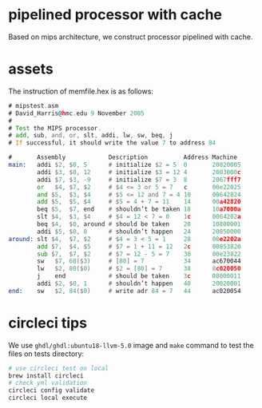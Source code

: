 # pipelined processor with cache

Based on mips architecture, we construct processor pipelined with cache.

# assets

The instruction of memfile.hex is as follows:

```asm
# mipstest.asm
# David_Harris@hmc.edu 9 November 2005
#
# Test the MIPS processor.
# add, sub, and, or, slt, addi, lw, sw, beq, j
# If successful, it should write the value 7 to address 84

#       Assembly            Description          Address Machine
main:   addi $2, $0, 5      # initialize $2 = 5  0       20020005
        addi $3, $0, 12     # initialize $3 = 12 4       2003000c
        addi $7, $3, -9     # initialize $7 = 3  8       2067fff7
        or   $4, $7, $2     # $4 <= 3 or 5 = 7   c       00e22025
        and $5,  $3, $4     # $5 <= 12 and 7 = 4 10      00642824
        add $5,  $5, $4     # $5 = 4 + 7 = 11    14      00a42820
        beq $5,  $7, end    # shouldn’t be taken 18      10a7000a
        slt $4,  $3, $4     # $4 = 12 < 7 = 0    1c      0064202a
        beq $4,  $0, around # should be taken    20      10800001
        addi $5, $0, 0      # shouldn’t happen   24      20050000
around: slt $4,  $7, $2     # $4 = 3 < 5 = 1     28      00e2202a
        add $7,  $4, $5     # $7 = 1 + 11 = 12   2c      00853820
        sub $7,  $7, $2     # $7 = 12 - 5 = 7    30      00e23822
        sw   $7, 68($3)     # [80] = 7           34      ac670044
        lw   $2, 80($0)     # $2 = [80] = 7      38      8c020050
        j    end            # should be taken    3c      08000011
        addi $2, $0, 1      # shouldn’t happen   40      20020001
end:    sw   $2, 84($0)     # write adr 84 = 7   44      ac020054
```

# circleci tips

We use `ghdl/ghdl:ubuntu18-llvm-5.0` image and `make` command to test the files on tests directory:

```bash
# use circleci test on local
brew install circleci
# check yml validation
circleci config validate
circleci local execute
```
